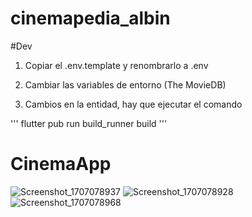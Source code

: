 # cinemapedia_albin

#Dev


1. Copiar el .env.template y renombrarlo  a .env
2. Cambiar las variables de entorno (The MovieDB)

3. Cambios en la entidad, hay que ejecutar el comando 

'''
flutter pub run build_runner build
'''

# CinemaApp
![Screenshot_1707078937](https://github.com/albinrk10/CinemaApp/assets/79820950/cbbe889c-2d2d-4c5c-af7d-771400e780ff)
![Screenshot_1707078928](https://github.com/albinrk10/CinemaApp/assets/79820950/bf6a6373-d632-4a83-af4c-f32127f01a5b)
![Screenshot_1707078968](https://github.com/albinrk10/CinemaApp/assets/79820950/a3f51086-53fa-49cc-997c-dbc1c04e9bbd)
